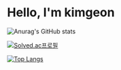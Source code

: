 <h1>Hello, I'm kimgeon</h1>

![Anurag's GitHub stats](https://github-readme-stats.vercel.app/api?username=kimguny&show_icons=true&theme=synthwave)

[![Solved.ac프로필](http://mazassumnida.wtf/api/v2/generate_badge?boj=kimguny12)](https://solved.ac/kimguny12)

[![Top Langs](https://github-readme-stats.vercel.app/api/top-langs/?username=kimguny)](https://github.com/kimguny/github-readme-stats)
